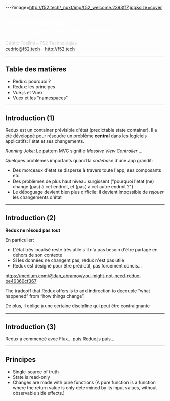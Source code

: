 ---?image=http://f52.tech/_nuxt/img/f52_welcome.2393ff7.jpg&size=cover

<span class="menu-title" style="display: none;">Débuter avec Vuex (la bibliothèque Redux pour Vue.js)</span>

## <span style="color: white;"> Débuter avec Vuex<br/>(bibliothèque Redux pour Vue.js)</span>

<span style="color: lightgray;">Cédric Foellmi – F52 Technologies<br/>cedric@f52.tech –</span> http://f52.tech

---

## Table des matières

* Redux: pourquoi ?
* Redux: les principes
* Vue.js et Vuex
* Vuex et les "namespaces"

---

<span class="menu-title" style="display: none">Introduction (1)</span>

## Introduction (1)

Redux est un container prévisible d'état (predictable state container). Il a été développé pour résoudre un problème **central** dans les logiciels applicatifs: l'état et ses changements.

_Running Joke_: Le pattern MVC signifie _Massive View Controller_ ...

Quelques problèmes importants quand la _codebase_ d'une app grandit:
- Des morceaux d'état se disperse à travers toute l'app, ses composants etc.
- Des problèmes de plus haut niveau surgissent ("pourquoi l'état (ne) change (pas) à cet endroit, et (pas) à cet autre endroit ?")
- Le déboguage devient bien plus difficile: il devient impossible de _rejouer_ les changements d'état

---

<span class="menu-title" style="display: none">Introduction (2)</span>

## Introduction (2)

**Redux ne résoud pas tout**

En particulier:
- L'état très localisé reste très utile s'il n'a pas besoin d'être partagé en dehors de son contexte
- Si les données ne changent pas, redux n'est pas utile
- Redux est designé pour être prédictif, pas forcément concis...

https://medium.com/@dan_abramov/you-might-not-need-redux-be46360cf367

The tradeoff that Redux offers is to add indirection to decouple “what happened” from “how things change”.

De plus, il oblige à une certaine discipline qui peut être contraignante

---

<span class="menu-title" style="display: none">Introduction (3)</span>

## Introduction (3)

Redux a commencé avec Flux... puis Redux.js puis...

---

<span class="menu-title" style="display: none">Introduction (2)</span>

## Principes

* Single-source of truth
* State is read-only
* Changes are made with pure functions
(A pure function is a function where the return value is only determined by its input values, without observable side effects.)
